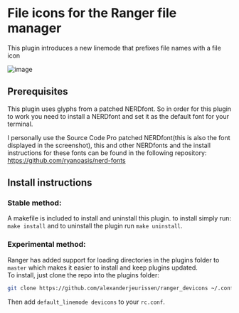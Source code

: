 # File icons for the Ranger file manager

This plugin introduces a new linemode that prefixes file names with a file icon

![image](https://raw.githubusercontent.com/alexanderjeurissen/ranger_devicons/master/screenshot.png)

## Prerequisites
This plugin uses glyphs from a patched NERDfont. So in order for this plugin to work you need to
install a NERDfont and set it as the default font for your terminal.

I personally use the Source Code Pro patched NERDfont(this is also the font displayed in the
screenshot), this and other NERDfonts and the install instructions for these fonts can be found in
the following repository: https://github.com/ryanoasis/nerd-fonts

## Install instructions
### Stable method:
A makefile is included to install and uninstall this plugin. to install simply run:
`make install` and to uninstall the plugin run `make uninstall`.

### Experimental method:
Ranger has added support for loading directories in the plugins folder to `master` which makes it easier to install and keep plugins updated.  
To install, just clone the repo into the plugins folder:
```bash
git clone https://github.com/alexanderjeurissen/ranger_devicons ~/.config/ranger/plugins/ranger_devicons
```
Then add `default_linemode devicons` to your `rc.conf`.
